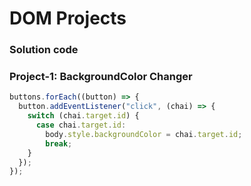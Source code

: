 # DOM Projects

### Solution code

### Project-1: BackgroundColor Changer

```javascript
buttons.forEach((button) => {
  button.addEventListener("click", (chai) => {
    switch (chai.target.id) {
      case chai.target.id:
        body.style.backgroundColor = chai.target.id;
        break;
    }
  });
});
```
